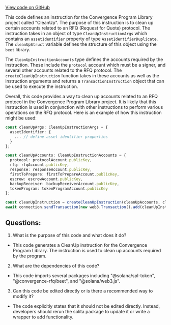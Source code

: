 [View code on GitHub](https://github.com/convergence-rfq/convergence-program-library/psyoptions-european-instrument/js/generated/instructions/cleanUp.ts)

This code defines an instruction for the Convergence Program Library project called "CleanUp". The purpose of this instruction is to clean up certain accounts related to an RFQ (Request for Quote) protocol. The instruction takes in an object of type `CleanUpInstructionArgs` which contains an `assetIdentifier` property of type `AssetIdentifierDuplicate`. The `cleanUpStruct` variable defines the structure of this object using the `beet` library. 

The `CleanUpInstructionAccounts` type defines the accounts required by the instruction. These include the `protocol` account which must be a signer, and several other accounts related to the RFQ protocol. The `createCleanUpInstruction` function takes in these accounts as well as the instruction arguments and returns a `TransactionInstruction` object that can be used to execute the instruction.

Overall, this code provides a way to clean up accounts related to an RFQ protocol in the Convergence Program Library project. It is likely that this instruction is used in conjunction with other instructions to perform various operations on the RFQ protocol. Here is an example of how this instruction might be used:

```typescript
const cleanUpArgs: CleanUpInstructionArgs = {
  assetIdentifier: {
    ... // define asset identifier properties
  }
};

const cleanUpAccounts: CleanUpInstructionAccounts = {
  protocol: protocolAccount.publicKey,
  rfq: rfqAccount.publicKey,
  response: responseAccount.publicKey,
  firstToPrepare: firstToPrepareAccount.publicKey,
  escrow: escrowAccount.publicKey,
  backupReceiver: backupReceiverAccount.publicKey,
  tokenProgram: tokenProgramAccount.publicKey
};

const cleanUpInstruction = createCleanUpInstruction(cleanUpAccounts, cleanUpArgs);
await connection.sendTransaction(new web3.Transaction().add(cleanUpInstruction), [signer]);
```
## Questions: 
 1. What is the purpose of this code and what does it do?
- This code generates a CleanUp instruction for the Convergence Program Library. The instruction is used to clean up accounts required by the program.

2. What are the dependencies of this code?
- This code imports several packages including "@solana/spl-token", "@convergence-rfq/beet", and "@solana/web3.js".

3. Can this code be edited directly or is there a recommended way to modify it?
- The code explicitly states that it should not be edited directly. Instead, developers should rerun the solita package to update it or write a wrapper to add functionality.